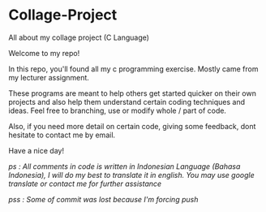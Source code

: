 # Collage-Project
All about my collage project (C Language)



Welcome to my repo!


In this repo, you'll found all my c programming exercise. Mostly came from my lecturer assignment.

These programs are meant to help others get started quicker on their own projects and also help them understand certain coding techniques and ideas. Feel free to branching, use or modify whole / part of code.

Also, if you need more detail on certain code, giving some feedback, dont hesitate to contact me by email.

Have a nice day!



*ps : All comments in code is written in Indonesian Language (Bahasa Indonesia), I will do my best to translate it in english. You may use google translate or contact me for further assistance*

*pss : Some of commit was lost because I'm forcing push*
